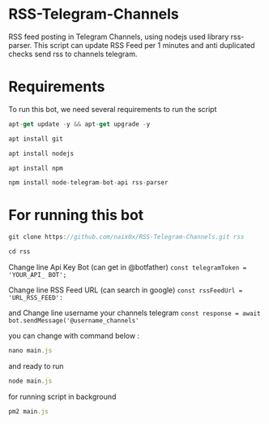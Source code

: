 # RSS-Telegram-Channels
RSS feed posting in Telegram Channels, using nodejs used library rss-parser.  This script can update RSS Feed per 1 minutes and anti duplicated checks send rss to channels telegram.

# Requirements

To run this bot, we need several requirements to run the script

```javascript
apt-get update -y && apt-get upgrade -y
```

```javascript
apt install git
```

```javascript
apt install nodejs
```

```javascript
apt install npm
```

```javascript
npm install node-telegram-bot-api rss-parser
```

# For running this bot

```javascript
git clone https://github.com/naix0x/RSS-Telegram-Channels.git rss
```

```javascript
cd rss
```

Change line Api Key Bot (can get in @botfather)
`const telegramToken = 'YOUR_API_ BOT';`

Change line RSS Feed URL (can search in google)
`const rssFeedUrl = 'URL_RSS_FEED':`

and Change line username your channels telegram
`const response = await bot.sendMessage('@username_channels'`

you can change with command below : 

```javascript
nano main.js
```

and ready to run 

```javascript
node main.js
```

for running script in background 
```javascript
pm2 main.js
```